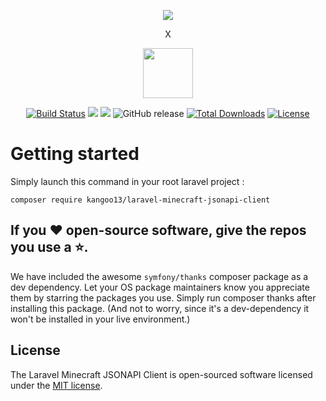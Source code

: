 <p align="center"><a href="https://laravel.com" target="_blank"><img src="https://laravel.com/assets/img/components/logo-laravel.svg"></a></p><p align="center">X</p>
<p align="center"><a href="https://www.spigotmc.org/resources/jsonapi-reloaded.69447/" target="_blank"><img width="80" height="80" src="https://static.spigotmc.org/styles/spigot/xenresource/resource_icon.png"></a></p>

<p align="center">
<a href="https://travis-ci.org/kangoo13/laravel-minecraft-jsonapi-client"><img src="https://travis-ci.org/kangoo13/laravel-minecraft-jsonapi-client.svg" alt="Build Status"></a>
<a href="https://codeclimate.com/github/kangoo13/laravel-minecraft-jsonapi-client/maintainability"><img src="https://api.codeclimate.com/v1/badges/5ce73ef2de5fdebeee39/maintainability" /></a>
<a href="https://codeclimate.com/github/kangoo13/laravel-minecraft-jsonapi-client/test_coverage"><img src="https://api.codeclimate.com/v1/badges/5ce73ef2de5fdebeee39/test_coverage" /></a>
<img alt="GitHub release" src="https://img.shields.io/github/release/kangoo13/laravel-minecraft-jsonapi-client">
<a href="https://packagist.org/packages/kangoo13/laravel-minecraft-jsonapi-client"><img src="https://poser.pugx.org/kangoo13/laravel-minecraft-jsonapi-client/d/total.svg" alt="Total Downloads"></a>
<a href="https://packagist.org/packages/kangoo13/laravel-minecraft-jsonapi-client"><img src="https://poser.pugx.org/kangoo13/laravel-minecraft-jsonapi-client/license.svg" alt="License"></a>
</p>

# Getting started

Simply launch this command in your root laravel project : 

`composer require kangoo13/laravel-minecraft-jsonapi-client`

## If you ❤️ open-source software, give the repos you use a ⭐️.
We have included the awesome `symfony/thanks` composer package as a dev
dependency. Let your OS package maintainers know you appreciate them by starring
the packages you use. Simply run composer thanks after installing this package.
(And not to worry, since it's a dev-dependency it won't be installed in your
live environment.)

## License

The Laravel Minecraft JSONAPI Client is open-sourced software licensed under the [MIT license](https://opensource.org/licenses/MIT).
